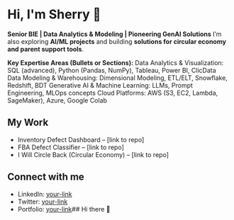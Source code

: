 # Hi, I'm Sherry 👋

**Senior BIE | Data Analytics & Modeling | Pioneering GenAI Solutions**
I’m also exploring **AI/ML projects** and building **solutions for circular economy and parent support tools**.

**Key Expertise Areas (Bullets or Sections):**
Data Analytics & Visualization: SQL (advanced), Python (Pandas, NumPy), Tableau, Power BI, ClicData
Data Modeling & Warehousing: Dimensional Modeling, ETL/ELT, Snowflake, Redshift, BDT
Generative AI & Machine Learning: LLMs, Prompt Engineering, MLOps concepts
Cloud Platforms: AWS (S3, EC2, Lambda, SageMaker), Azure, Google Colab

## My Work
- Inventory Defect Dashboard – [link to repo]
- FBA Defect Classifier – [link to repo]
- I Will Circle Back (Circular Economy) – [link to repo]

## Connect with me
- LinkedIn: [your-link](https://linkedin.com/in/your-link)
- Twitter: [your-link](https://twitter.com/your-link)
- Portfolio: [your-link](https://your-portfolio-link.com)## Hi there 👋


